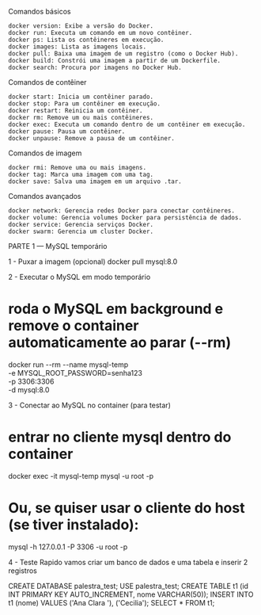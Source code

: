 Comandos básicos

    docker version: Exibe a versão do Docker.
    docker run: Executa um comando em um novo contêiner.
    docker ps: Lista os contêineres em execução.
    docker images: Lista as imagens locais.
    docker pull: Baixa uma imagem de um registro (como o Docker Hub).
    docker build: Constrói uma imagem a partir de um Dockerfile.
    docker search: Procura por imagens no Docker Hub. 

Comandos de contêiner

    docker start: Inicia um contêiner parado.
    docker stop: Para um contêiner em execução.
    docker restart: Reinicia um contêiner.
    docker rm: Remove um ou mais contêineres.
    docker exec: Executa um comando dentro de um contêiner em execução.
    docker pause: Pausa um contêiner.
    docker unpause: Remove a pausa de um contêiner. 

Comandos de imagem

    docker rmi: Remove uma ou mais imagens.
    docker tag: Marca uma imagem com uma tag.
    docker save: Salva uma imagem em um arquivo .tar. 

Comandos avançados

    docker network: Gerencia redes Docker para conectar contêineres.
    docker volume: Gerencia volumes Docker para persistência de dados.
    docker service: Gerencia serviços Docker.
    docker swarm: Gerencia um cluster Docker. 



PARTE 1 — MySQL temporário

1 - Puxar a imagem (opcional)
docker pull mysql:8.0


2 - Executar o MySQL em modo temporário

# roda o MySQL em background e remove o container automaticamente ao parar (--rm)
docker run --rm --name mysql-temp \
  -e MYSQL_ROOT_PASSWORD=senha123 \
  -p 3306:3306 \
  -d mysql:8.0

3 - Conectar ao MySQL no container (para testar)

# entrar no cliente mysql dentro do container
docker exec -it mysql-temp mysql -u root -p

# Ou, se quiser usar o cliente do host (se tiver instalado):

mysql -h 127.0.0.1 -P 3306 -u root -p

4 - Teste Rapido vamos criar um banco de dados e uma tabela e inserir 2 registros 

CREATE DATABASE palestra_test;
USE palestra_test;
CREATE TABLE t1 (id INT PRIMARY KEY AUTO_INCREMENT, nome VARCHAR(50));
INSERT INTO t1 (nome) VALUES ('Ana Clara '), ('Cecilia');
SELECT * FROM t1;




